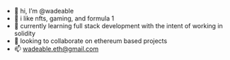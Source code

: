 - 👋 hi, I’m @wadeable
- 👀 i like nfts, gaming, and formula 1
- 🌱 currently learning full stack development with the intent of working in solidity
- 💞️ looking to collaborate on ethereum based projects
- 📫 wadeable.eth@gmail.com

<!---
wadeable/wadeable is a ✨ special ✨ repository because its `README.md` (this file) appears on your GitHub profile.
You can click the Preview link to take a look at your changes.
--->

